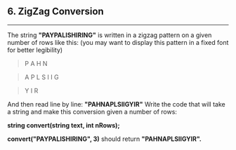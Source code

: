 ## 6. ZigZag Conversion


---
The string **"PAYPALISHIRING"** is written in a zigzag pattern on a given number of rows like this: (you may want to display this pattern in a fixed font for better legibility)

> P   A   H   N

> A P L S I I G

> Y   I   R


And then read line by line: **"PAHNAPLSIIGYIR"**
Write the code that will take a string and make this conversion given a number of rows:

**string convert(string text, int nRows);**

**convert("PAYPALISHIRING", 3)** should return **"PAHNAPLSIIGYIR".**
